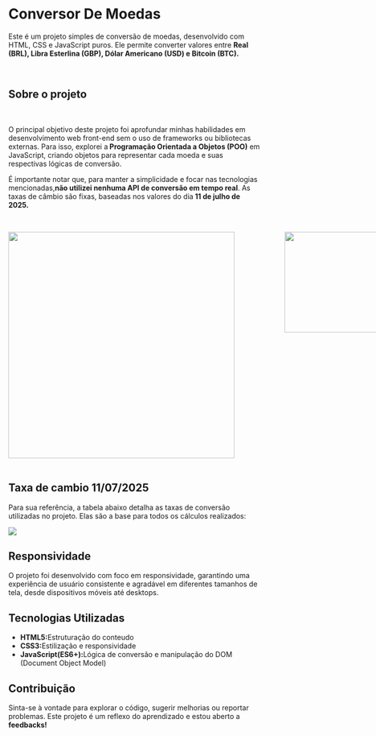 <h1>Conversor De Moedas</h1>
<p>Este é um projeto simples de conversão de moedas, desenvolvido com HTML, CSS e JavaScript puros. Ele permite converter valores entre <b> Real (BRL), Libra Esterlina (GBP), Dólar Americano (USD) e Bitcoin (BTC).</b></p>
<br>
<h2>Sobre o projeto</h2>
<br>
<p>O principal objetivo deste projeto foi aprofundar minhas habilidades em desenvolvimento web front-end sem o uso de frameworks ou bibliotecas externas. Para isso, explorei a<b> Programação Orientada a Objetos (POO)</b> em JavaScript, criando objetos para representar cada moeda e suas respectivas lógicas de conversão.

É importante notar que, para manter a simplicidade e focar nas tecnologias mencionadas,<b>não utilizei nenhuma API de conversão em tempo real</b>. As taxas de câmbio são fixas, baseadas nos valores do dia<b> 11 de julho de 2025.</b></p>
<br>
<div style="display: flex;">
<img style="width:450px;" src="https://github.com/user-attachments/assets/ba6b2505-0325-4e85-b9b7-585a286ecfb7"> <img style="width:200px;margin-left:100px;" src="https://github.com/user-attachments/assets/9f74416e-d278-4c94-8f4a-05963ec1b428">
</div>
<br>
<h2>Taxa de cambio 11/07/2025</h2>
<p>Para sua referência, a tabela abaixo detalha as taxas de conversão utilizadas no projeto. Elas são a base para todos os cálculos realizados:</p>
<img src="https://github.com/user-attachments/assets/1f54d6c2-4672-4a6e-8f8d-112bc599f049">
<h2>Responsividade</h2>
<p>O projeto foi desenvolvido com foco em responsividade, garantindo uma experiência de usuário consistente e agradável em diferentes tamanhos de tela, desde dispositivos móveis até desktops.</p>
<h2>Tecnologias Utilizadas</h2>
<ul>
  <li><b>HTML5:</b>Estruturação do conteudo</li>
  <li><b>CSS3:</b>Estilização e responsividade</li>
  <li><b>JavaScript(ES6+):</b>Lógica de conversão e manipulação do DOM (Document Object Model)</li>
</ul>
<h2>Contribuição</h2>
<p>Sinta-se à vontade para explorar o código, sugerir melhorias ou reportar problemas. Este projeto é um reflexo do aprendizado e estou aberto a <b>feedbacks!</b></p>




